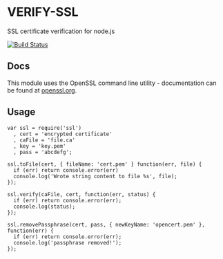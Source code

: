 VERIFY-SSL
==========

SSL certificate verification for node.js

[![Build Status](https://travis-ci.org/onmodulus/ssl.png?branch=develop)](https://travis-ci.org/onmodulus/ssl)

## Docs
This module uses the OpenSSL command line utility - documentation can be found
at [openssl.org](http://www.openssl.org/docs/apps/openssl.html).

## Usage

    var ssl = require('ssl')
      , cert = 'encrypted certificate'
      , caFile = 'file.ca'
      , key = 'key.pem'
      , pass = 'abcdefg';

    ssl.toFile(cert, { fileName: 'cert.pem' } function(err, file) {
      if (err) return console.error(err)
      console.log('Wrote string content to file %s', file);
    });

    ssl.verify(caFile, cert, function(err, status) {
      if (err) return console.error(err);
      console.log(status);
    });

    ssl.removePassphrase(cert, pass, { newKeyName: 'opencert.pem' }, function(err) {
      if (err) return console.error(err);
      console.log('passphrase removed!');
    });
